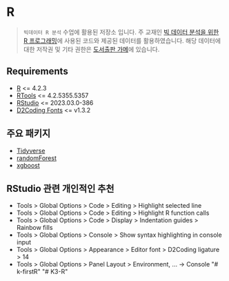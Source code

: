 # R

> `빅데이터 R 분석` 수업에 활용된 저장소 입니다. 주 교재인 [빅 데이터 분석을 위한 R 프로그래밍](https://www.aladin.co.kr/shop/wproduct.aspx?ItemId=243077630)에 사용된 코드와 제공된 데이터를 활용하였습니다. 해당 데이터에 대한 저작권 및 기타 권한은 [도서출판 가메](https://www.kame.co.kr/)에 있습니다.

## Requirements
- [R](https://www.r-project.org/) <= 4.2.3
- [RTools](https://cran.r-project.org/bin/windows/Rtools/) <= 4.2.5355.5357
- [RStudio](https://posit.co/products/open-source/rstudio/) <= 2023.03.0-386
- [D2Coding Fonts](https://github.com/naver/d2codingfont) <= v1.3.2

## 주요 패키지
- [Tidyverse](https://www.tidyverse.org/)
- [randomForest](https://cran.r-project.org/web/packages/randomForest/)
- [xgboost](https://cran.r-project.org/web/packages/xgboost/)

## RStudio 관련 개인적인 추천
- Tools > Global Options > Code > Editing > Highlight selected line
- Tools > Global Options > Code > Editing > Highlight R function calls
- Tools > Global Options > Code > Display > Indentation guides > Rainbow fills
- Tools > Global Options > Console > Show syntax highlighting in console input
- Tools > Global Options > Appearance > Editor font > D2Coding ligature > 14
- Tools > Global Options > Panel Layout > Environment, ... -> Console
"# k-firstR" 
"# K3-R" 
